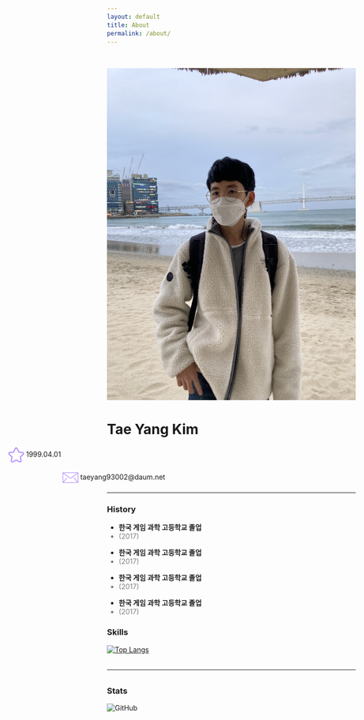 ```yaml
---
layout: default
title: About
permalink: /about/
---
```

<div class="row">
    <img class="col-md border-rounded ex-border" style="margin-top:2rem;" src="/assets/img/profile.jpg"/>
    <div class="col-md-9 about-me text-center">
        <h1><strong>Tae Yang Kim</strong></h1>
        <p style="margin-left: -200px;">
            <img style="width: 32px; height 32px; vertical-align: middle;" src="/assets/img/about-img/star.png"/>
            1999.04.01
        </p>
        <p style="margin-left: -90px;">
            <img style="width: 32px; height: 32px; vertical-align: middle;" src="/assets/img/about-img/mail.png"/>
            taeyang93002@daum.net<br>
        </p>
    </div>
</div>
<hr class="hr-style center" style="--content:'</>';">

<div class="row">
    <div class="col-md-5" id="left-about">
    <h3>History</h3>
            <div class="col-md vl">
                <div class="circle"></div>
                <ul class="history-ul">
                    <li><strong>한국 게임 과학 고등학교 졸업 </strong></li>
                    <li style="color: gray;">(2017)</li>
                </ul>
            </div>
            <div class="col-md vl">
                <div class="circle"></div>
                <ul class="history-ul">
                    <li><strong>한국 게임 과학 고등학교 졸업 </strong></li>
                    <li style="color: gray;">(2017)</li>
                </ul>
            </div>
            <div class="col-md vl">
                <div class="circle"></div>
                <ul class="history-ul">
                    <li><strong>한국 게임 과학 고등학교 졸업 </strong></li>
                    <li style="color: gray;">(2017)</li>
                </ul>
            </div>
            <div class="col-md vl">
                <div class="circle"></div>
                <ul class="history-ul">
                    <li><strong>한국 게임 과학 고등학교 졸업 </strong></li>
                    <li style="color: gray;">(2017)</li>
                </ul>
            </div>
    </div>
    <div class="col-md-7" id="right-about">
        <h3>Skills</h3>
        <p><a href="https://github.com/anuraghazra/github-readme-stats"><img src="https://github-readme-stats.vercel.app/api/top-langs/?username=sunforest99&amp;layout=compact" alt="Top Langs" style="width: 30rem;"></a></p>
        <!-- <div class="div-skills dsp-flex">
            Unity
	        <div class="progress progress-filled skills-progress">
                <div class="progress-bar progress-striped primary" role="progressbar" style="width: 60%; height:100%;"></div>
            </div>
        </div>
        <div class="div-skills dsp-flex">
            Unity
	        <div class="progress progress-filled skills-progress">
                <div class="progress-bar progress-striped primary" role="progressbar" style="width: 60%; height:100%;"></div>
            </div>
        </div>
        <div class="div-skills dsp-flex">
            Unity
	        <div class="progress progress-filled skills-progress">
                <div class="progress-bar progress-striped primary" role="progressbar" style="width: 60%; height:100%;"></div>
            </div>
        </div>
        <div class="div-skills dsp-flex">
            Unity
	        <div class="progress progress-filled skills-progress">
                <div class="progress-bar progress-striped primary" role="progressbar" style="width: 60%; height:100%;"></div>
            </div>
        </div> -->
        <hr class="hr-dashed" style="margin-top: 2rem; margin-bottom: 2rem;"/>
        <h3>Stats</h3>
        <p><img src="https://github-readme-stats.vercel.app/api?username=sunforest99&amp;show_icons=true&amp;theme=dracula" alt="GitHub"></p>
    </div>
</div>